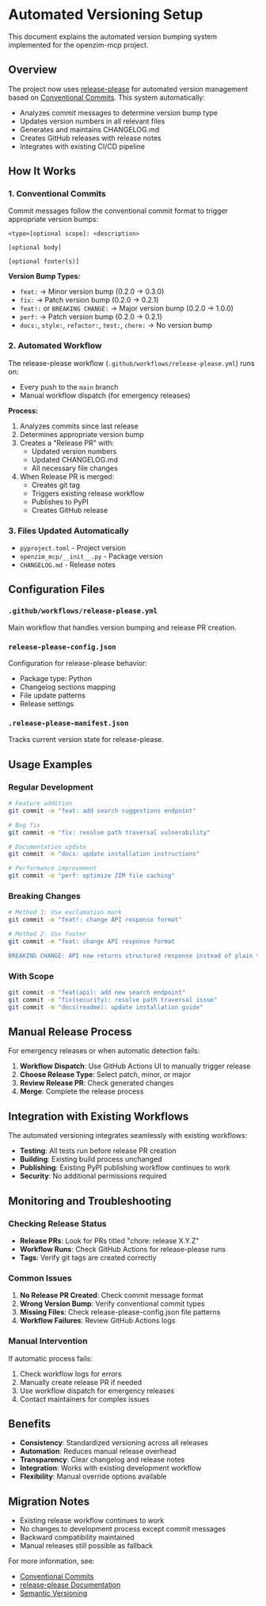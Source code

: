 # Automated Versioning Setup

This document explains the automated version bumping system implemented for the openzim-mcp project.

## Overview

The project now uses [release-please](https://github.com/googleapis/release-please) for automated version management based on [Conventional Commits](https://www.conventionalcommits.org/). This system automatically:

- Analyzes commit messages to determine version bump type
- Updates version numbers in all relevant files
- Generates and maintains CHANGELOG.md
- Creates GitHub releases with release notes
- Integrates with existing CI/CD pipeline

## How It Works

### 1. Conventional Commits

Commit messages follow the conventional commit format to trigger appropriate version bumps:

```
<type>[optional scope]: <description>

[optional body]

[optional footer(s)]
```

**Version Bump Types:**
- `feat:` → Minor version bump (0.2.0 → 0.3.0)
- `fix:` → Patch version bump (0.2.0 → 0.2.1)
- `feat!:` or `BREAKING CHANGE:` → Major version bump (0.2.0 → 1.0.0)
- `perf:` → Patch version bump (0.2.0 → 0.2.1)
- `docs:`, `style:`, `refactor:`, `test:`, `chore:` → No version bump

### 2. Automated Workflow

The release-please workflow (`.github/workflows/release-please.yml`) runs on:
- Every push to the `main` branch
- Manual workflow dispatch (for emergency releases)

**Process:**
1. Analyzes commits since last release
2. Determines appropriate version bump
3. Creates a "Release PR" with:
   - Updated version numbers
   - Updated CHANGELOG.md
   - All necessary file changes
4. When Release PR is merged:
   - Creates git tag
   - Triggers existing release workflow
   - Publishes to PyPI
   - Creates GitHub release

### 3. Files Updated Automatically

- `pyproject.toml` - Project version
- `openzim_mcp/__init__.py` - Package version
- `CHANGELOG.md` - Release notes

## Configuration Files

### `.github/workflows/release-please.yml`
Main workflow that handles version bumping and release PR creation.

### `release-please-config.json`
Configuration for release-please behavior:
- Package type: Python
- Changelog sections mapping
- File update patterns
- Release settings

### `.release-please-manifest.json`
Tracks current version state for release-please.

## Usage Examples

### Regular Development

```bash
# Feature addition
git commit -m "feat: add search suggestions endpoint"

# Bug fix
git commit -m "fix: resolve path traversal vulnerability"

# Documentation update
git commit -m "docs: update installation instructions"

# Performance improvement
git commit -m "perf: optimize ZIM file caching"
```

### Breaking Changes

```bash
# Method 1: Use exclamation mark
git commit -m "feat!: change API response format"

# Method 2: Use footer
git commit -m "feat: change API response format

BREAKING CHANGE: API now returns structured response instead of plain text"
```

### With Scope

```bash
git commit -m "feat(api): add new search endpoint"
git commit -m "fix(security): resolve path traversal issue"
git commit -m "docs(readme): update installation guide"
```

## Manual Release Process

For emergency releases or when automatic detection fails:

1. **Workflow Dispatch**: Use GitHub Actions UI to manually trigger release
2. **Choose Release Type**: Select patch, minor, or major
3. **Review Release PR**: Check generated changes
4. **Merge**: Complete the release process

## Integration with Existing Workflows

The automated versioning integrates seamlessly with existing workflows:

- **Testing**: All tests run before release PR creation
- **Building**: Existing build process unchanged
- **Publishing**: Existing PyPI publishing workflow continues to work
- **Security**: No additional permissions required

## Monitoring and Troubleshooting

### Checking Release Status

- **Release PRs**: Look for PRs titled "chore: release X.Y.Z"
- **Workflow Runs**: Check GitHub Actions for release-please runs
- **Tags**: Verify git tags are created correctly

### Common Issues

1. **No Release PR Created**: Check commit message format
2. **Wrong Version Bump**: Verify conventional commit types
3. **Missing Files**: Check release-please-config.json file patterns
4. **Workflow Failures**: Review GitHub Actions logs

### Manual Intervention

If automatic process fails:
1. Check workflow logs for errors
2. Manually create release PR if needed
3. Use workflow dispatch for emergency releases
4. Contact maintainers for complex issues

## Benefits

- **Consistency**: Standardized versioning across all releases
- **Automation**: Reduces manual release overhead
- **Transparency**: Clear changelog and release notes
- **Integration**: Works with existing development workflow
- **Flexibility**: Manual override options available

## Migration Notes

- Existing release workflow continues to work
- No changes to development process except commit messages
- Backward compatibility maintained
- Manual releases still possible as fallback

For more information, see:
- [Conventional Commits](https://www.conventionalcommits.org/)
- [release-please Documentation](https://github.com/googleapis/release-please)
- [Semantic Versioning](https://semver.org/)
